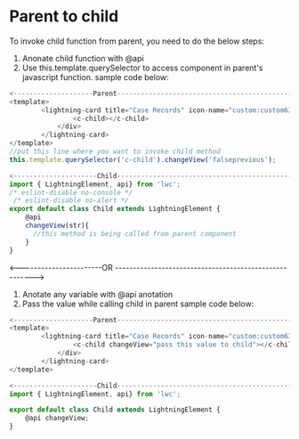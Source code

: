 # Parent to child
To invoke child function from parent, you need to do the below steps:
1. Anonate child function with @api
2. Use this.template.querySelector to access component in parent's javascript function.
sample code below:
```javascript
<--------------------Parent------------------------------------------------>
<template>
        <lightning-card title="Case Records" icon-name="custom:custom63">
                <c-child></c-child>
            </div>
        </lightning-card>
</template>
//put this line where you want to invoke child method
this.template.querySelector('c-child').changeView('falseprevious');

<---------------------Child-------------------------------------------------->
import { LightningElement, api} from 'lwc';
/* eslint-disable no-console */
 /* eslint-disable no-alert */
export default class Child extends LightningElement {
    @api
    changeView(str){  
      //this method is being called from parent component
    }   
}
```
<-----------------------OR ------------------------------------------------------->
1. Anotate any variable with  @api anotation
2. Pass the value while calling child in parent
sample code below:
```javascript
<--------------------Parent----------------------------------------------------->
<template>
        <lightning-card title="Case Records" icon-name="custom:custom63">
                <c-child changeView="pass this value to child"></c-child>
            </div>
        </lightning-card>
</template>

<---------------------Child----------------------------------------------->
import { LightningElement, api} from 'lwc';

export default class Child extends LightningElement {
    @api changeView;
}
```
